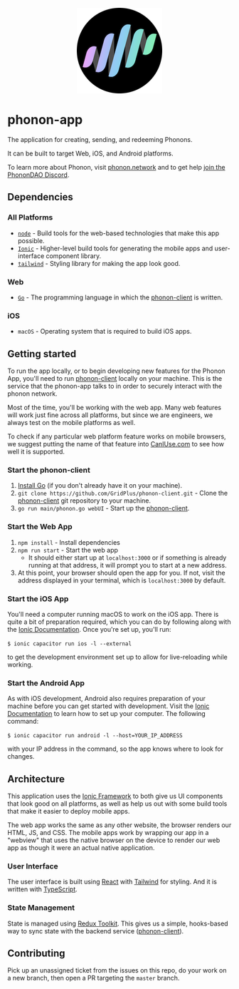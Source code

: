 <p align="center">
  <img src="./logo192.png"/>
</p>

# phonon-app

The application for creating, sending, and redeeming Phonons. 

It can be built to target Web, iOS, and Android platforms. 

To learn more about Phonon, visit [phonon.network](https://phonon.network) and to get help [join the PhononDAO Discord](https://discord.gg/8EhKQXsm).

## Dependencies

### All Platforms

- [`node`](https://nodejs.org) - Build tools for the web-based technologies that make this app possible.
- [`Ionic`](https://ionicframework.com/) - Higher-level build tools for generating the mobile apps and user-interface component library.
- [`tailwind`](https://tailwindcss.com/) - Styling library for making the app look good.

### Web

- [`Go`](https://go.dev) - The programming language in which the [phonon-client](https://github.com/GridPlus/phonon-client) is written.

### iOS

- `macOS` - Operating system that is required to build iOS apps.

## Getting started

To run the app locally, or to begin developing new features for the Phonon App, you'll need to run [phonon-client](https://github.com/GridPlus/phonon-client) locally on your machine. This is the service that the phonon-app talks to in order to securely interact with the phonon network.

Most of the time, you'll be working with the web app. Many web features will work just fine across all platforms, but since we are engineers, we always test on the mobile platforms as well.

To check if any particular web platform feature works on mobile browsers, we suggest putting the name of that feature into [CanIUse.com](https://caniuse.com/) to see how well it is supported.

### Start the phonon-client

1. [Install Go](https://go.dev/doc/install) (if you don't already have it on your machine).
2. `git clone https://github.com/GridPlus/phonon-client.git` - Clone the [phonon-client](https://github.com/GridPlus/phonon-client) git repository to your machine.
3. `go run main/phonon.go webUI` - Start up the [phonon-client](https://github.com/GridPlus/phonon-client).

### Start the Web App

1. `npm install` - Install dependencies
1. `npm run start` - Start the web app
    - It should either start up at `localhost:3000` or if something is already running at that address, it will prompt you to start at a new address.
1. At this point, your browser should open the app for you. If not, visit the address displayed in your terminal, which is `localhost:3000` by default. 

### Start the iOS App

You'll need a computer running macOS to work on the iOS app. There is quite a bit of preparation required, which you can do by following along with the [Ionic Documentation](https://ionicframework.com/docs/developing/ios). Once you're set up, you'll run: 

`$ ionic capacitor run ios -l --external` 

to get the development environment set up to allow for live-reloading while working. 

### Start the Android App

As with iOS development, Android also requires preparation of your machine before you can get started with development. Visit the [Ionic Documentation](https://ionicframework.com/docs/developing/android) to learn how to set up your computer. The following command:  

`$ ionic capacitor run android -l --host=YOUR_IP_ADDRESS` 

with your IP address in the command, so the app knows where to look for changes.

## Architecture

This application uses the [Ionic Framework](https://ionicframework.com) to both give us UI components that look good on all platforms, as well as help us out with some build tools that make it easier to deploy mobile apps.

The web app works the same as any other website, the browser renders our HTML, JS, and CSS. The mobile apps work by wrapping our app in a "webview" that uses the native browser on the device to render our web app as though it were an actual native application.

### User Interface 

The user interface is built using [React](https://reactjs.org) with [Tailwind](https://tailwindcss.com) for styling. And it is written with [TypeScript](https://www.typescriptlang.org/).

### State Management

State is managed using [Redux Toolkit](https://redux-toolkit.js.org/). This gives us a simple, hooks-based way to sync state with the backend service ([phonon-client](https://github.com/GridPlus/phonon-client)).

## Contributing

Pick up an unassigned ticket from the issues on this repo, do your work on a new branch, then open a PR targeting the `master` branch.
